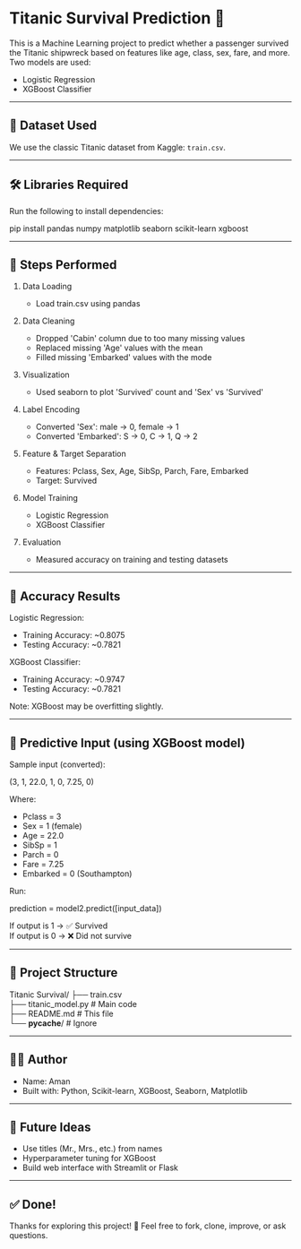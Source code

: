 # Titanic Survival Prediction 🚢

This is a Machine Learning project to predict whether a passenger survived the Titanic shipwreck based on features like age, class, sex, fare, and more. Two models are used:

- Logistic Regression
- XGBoost Classifier

---

## 📁 Dataset Used

We use the classic Titanic dataset from Kaggle: `train.csv`.

---

## 🛠️ Libraries Required

Run the following to install dependencies:

pip install pandas numpy matplotlib seaborn scikit-learn xgboost

---

## 📌 Steps Performed

1. Data Loading
   - Load train.csv using pandas

2. Data Cleaning
   - Dropped 'Cabin' column due to too many missing values
   - Replaced missing 'Age' values with the mean
   - Filled missing 'Embarked' values with the mode

3. Visualization
   - Used seaborn to plot 'Survived' count and 'Sex' vs 'Survived'

4. Label Encoding
   - Converted 'Sex': male → 0, female → 1
   - Converted 'Embarked': S → 0, C → 1, Q → 2

5. Feature & Target Separation
   - Features: Pclass, Sex, Age, SibSp, Parch, Fare, Embarked
   - Target: Survived

6. Model Training
   - Logistic Regression
   - XGBoost Classifier

7. Evaluation
   - Measured accuracy on training and testing datasets

---

## 🎯 Accuracy Results

Logistic Regression:
- Training Accuracy: ~0.8075
- Testing Accuracy:  ~0.7821

XGBoost Classifier:
- Training Accuracy: ~0.9747
- Testing Accuracy:  ~0.7821

Note: XGBoost may be overfitting slightly.

---

## 🧪 Predictive Input (using XGBoost model)

Sample input (converted):

(3, 1, 22.0, 1, 0, 7.25, 0)

Where:
- Pclass = 3
- Sex = 1 (female)
- Age = 22.0
- SibSp = 1
- Parch = 0
- Fare = 7.25
- Embarked = 0 (Southampton)

Run:

prediction = model2.predict([input_data])

If output is 1 → ✅ Survived  
If output is 0 → ❌ Did not survive

---

## 📂 Project Structure

Titanic Survival/
├── train.csv  
├── titanic_model.py       # Main code  
├── README.md              # This file  
└── __pycache__/           # Ignore  

---

## 👨‍💻 Author

- Name: Aman  
- Built with: Python, Scikit-learn, XGBoost, Seaborn, Matplotlib

---

## 🚀 Future Ideas

- Use titles (Mr., Mrs., etc.) from names
- Hyperparameter tuning for XGBoost
- Build web interface with Streamlit or Flask

---

## ✅ Done!

Thanks for exploring this project! 🚀 Feel free to fork, clone, improve, or ask questions.
